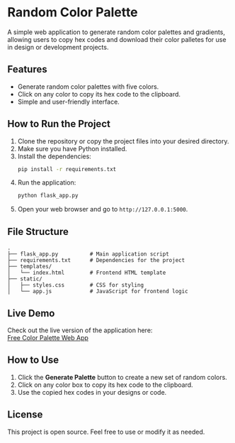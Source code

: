 # Random Color Palette

A simple web application to generate random color palettes and gradients, allowing users to copy hex codes and download their color palletes for use in design or development projects.

## Features

- Generate random color palettes with five colors.
- Click on any color to copy its hex code to the clipboard.
- Simple and user-friendly interface.

## How to Run the Project

1. Clone the repository or copy the project files into your desired directory.
2. Make sure you have Python installed.
3. Install the dependencies:
   ```bash
   pip install -r requirements.txt
   ```
4. Run the application:
   ```bash
   python flask_app.py
   ```
5. Open your web browser and go to `http://127.0.0.1:5000`.

## File Structure

```
.
├── flask_app.py          # Main application script
├── requirements.txt      # Dependencies for the project
├── templates/
│   └── index.html        # Frontend HTML template
├── static/
│   ├── styles.css        # CSS for styling
│   └── app.js            # JavaScript for frontend logic
```

## Live Demo

Check out the live version of the application here:  
[Free Color Palette Web App](https://randomcolorpalette-robertanthonydev.pythonanywhere.com/)

## How to Use

1. Click the **Generate Palette** button to create a new set of random colors.
2. Click on any color box to copy its hex code to the clipboard.
3. Use the copied hex codes in your designs or code.

## License

This project is open source. Feel free to use or modify it as needed.
